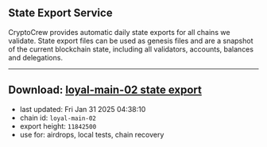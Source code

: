 ## State Export Service
CryptoCrew provides automatic daily state exports for all chains we validate. State export files can be used as genesis files and are a snapshot of the current blockchain state, including all validators, accounts, balances and delegations.

---
**Download: [loyal-main-02 state export](https://dl-eu2.ccvalidators.com/SERVICE/loyal/loyal-main-02_export_11842500.json)**
---

- last updated: Fri Jan 31 2025 04:38:10
- chain id: `loyal-main-02`
- export height: `11842500`
- use for: airdrops, local tests, chain recovery
